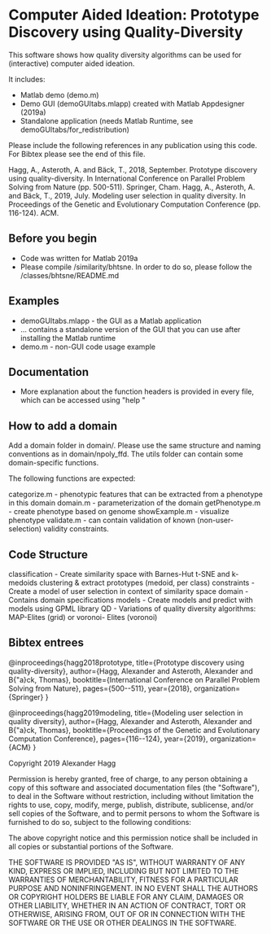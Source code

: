 # Computer Aided Ideation: Prototype Discovery using Quality-Diversity

This software shows how quality diversity algorithms can be used for (interactive) computer aided ideation. 

It includes: 
- Matlab demo (demo.m)
- Demo GUI (demoGUItabs.mlapp) created with Matlab Appdesigner (2019a)
- Standalone application (needs Matlab Runtime, see demoGUItabs/for_redistribution)

Please include the following references in any publication using this code. For Bibtex please see the end of this file.

Hagg, A., Asteroth, A. and Bäck, T., 2018, September. Prototype discovery using quality-diversity. In International Conference on Parallel Problem Solving from Nature (pp. 500-511). Springer, Cham.
Hagg, A., Asteroth, A. and Bäck, T., 2019, July. Modeling user selection in quality diversity. In Proceedings of the Genetic and Evolutionary Computation Conference (pp. 116-124). ACM.


## Before you begin
- Code was written for Matlab 2019a
- Please compile /similarity/bhtsne. In order to do so, please follow the /classes/bhtsne/README.md


## Examples
- demoGUItabs.mlapp     -   the GUI as a Matlab application
- ... contains a standalone version of the GUI that you can use after installing the Matlab runtime
- demo.m                -   non-GUI code usage example


## Documentation
- More explanation about the function headers is provided in every file, which can be accessed using "help <functionname>"


## How to add a domain
Add a domain folder in domain/. Please use the same structure and naming conventions as in domain/npoly_ffd. The utils folder can contain some domain-specific functions. 

The following functions are expected:

categorize.m        -   phenotypic features that can be extracted from a phenotype in this domain
domain.m            -   parameterization of the domain
getPhenotype.m      -   create phenotype based on genome
showExample.m       -   visualize phenotype
validate.m          -   can contain validation of known (non-user-selection) validity constraints. 

## Code Structure
classification	    - 	Create similarity space with Barnes-Hut t-SNE and k-medoids clustering
			& extract prototypes (medoid, per class)
constraints	    - 	Create a model of user selection in context of similarity space
domain		    - 	Contains domain specifications
models		    - 	Create models and predict with models using GPML library
QD		    - 	Variations of quality diversity algorithms: MAP-Elites (grid) or voronoi-
 			Elites (voronoi)


## Bibtex entrees
@inproceedings{hagg2018prototype,
  title={Prototype discovery using quality-diversity},
  author={Hagg, Alexander and Asteroth, Alexander and B{\"a}ck, Thomas},
  booktitle={International Conference on Parallel Problem Solving from Nature},
  pages={500--511},
  year={2018},
  organization={Springer}
}

@inproceedings{hagg2019modeling,
  title={Modeling user selection in quality diversity},
  author={Hagg, Alexander and Asteroth, Alexander and B{\"a}ck, Thomas},
  booktitle={Proceedings of the Genetic and Evolutionary Computation Conference},
  pages={116--124},
  year={2019},
  organization={ACM}
}


Copyright 2019 Alexander Hagg

Permission is hereby granted, free of charge, to any person obtaining a copy of this software and associated documentation files (the "Software"), to deal in the Software without restriction, including without limitation the rights to use, copy, modify, merge, publish, distribute, sublicense, and/or sell copies of the Software, and to permit persons to whom the Software is furnished to do so, subject to the following conditions:

The above copyright notice and this permission notice shall be included in all copies or substantial portions of the Software.

THE SOFTWARE IS PROVIDED "AS IS", WITHOUT WARRANTY OF ANY KIND, EXPRESS OR IMPLIED, INCLUDING BUT NOT LIMITED TO THE WARRANTIES OF MERCHANTABILITY, FITNESS FOR A PARTICULAR PURPOSE AND NONINFRINGEMENT. IN NO EVENT SHALL THE AUTHORS OR COPYRIGHT HOLDERS BE LIABLE FOR ANY CLAIM, DAMAGES OR OTHER LIABILITY, WHETHER IN AN ACTION OF CONTRACT, TORT OR OTHERWISE, ARISING FROM, OUT OF OR IN CONNECTION WITH THE SOFTWARE OR THE USE OR OTHER DEALINGS IN THE SOFTWARE.
